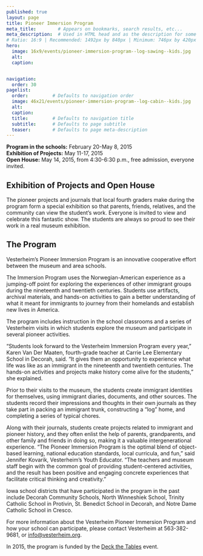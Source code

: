 ```yaml
---
published: true
layout: page
title: Pioneer Immersion Program
meta_title:        # Appears on bookmarks, search results, etc...
meta_description:  # Used in HTML head and as the description for some search engines
# Ratio: 16:9 | Recommended: 1492px by 840px | Minimum: 746px by 420px
hero:
  image: 16x9/events/pioneer-immersion-program--log-sawing--kids.jpg
  alt:
  caption: 


navigation:
  order: 30
pagelist:
  order:         # Defaults to navigation order
  image: 46x21/events/pioneer-immersion-program--log-cabin--kids.jpg
  alt: 
  caption:
  title:         # Defaults to navigation title
  subtitle:      # Defaults to page subtitle
  teaser:        # Defaults to page meta-description    
---
```

**Program in the schools:** February 20-May 8, 2015 <br />
**Exhibition of Projects:** May 11-17, 2015 <br />
**Open House:** May 14, 2015, from 4:30-6:30 p.m., free admission, everyone invited.

Exhibition of Projects and Open House
-------------------------------------
The pioneer projects and journals that local fourth graders make during the program form a special exhibition so that parents, friends, relatives, and the community can view the student’s work. Everyone is invited to view and celebrate this fantastic show. The students are always so proud to see their work in a real museum exhibition.

The Program
-----------
Vesterheim’s Pioneer Immersion Program is an innovative cooperative effort between the museum and area schools.

The Immersion Program uses the Norwegian-American experience as a jumping-off point for exploring the experiences of other immigrant groups during the nineteenth and twentieth centuries. Students use artifacts, archival materials, and hands-on activities to gain a better understanding of what it meant for immigrants to journey from their homelands and establish new lives in America.

The program includes instruction in the school classrooms and a series of Vesterheim visits in which students explore the museum and participate in several pioneer activities.

“Students look forward to the Vesterheim Immersion Program every year,” Karen Van Der Maaten, fourth-grade teacher at Carrie Lee Elementary School in Decorah, said. “It gives them an opportunity to experience what life was like as an immigrant in the nineteenth and twentieth centuries. The hands-on activities and projects make history come alive for the students,” she explained.

Prior to their visits to the museum, the students create immigrant identities for themselves, using immigrant diaries, documents, and other sources. The students record their impressions and thoughts in their own journals as they take part in packing an immigrant trunk, constructing a “log” home, and completing a series of typical chores.

Along with their journals, students create projects related to immigrant and pioneer history, and they often enlist the help of parents, grandparents, and other family and friends in doing so, making it a valuable intergenerational experience. “The Pioneer Immersion Program is the optimal blend of object-based learning, national education standards, local curricula, and fun,” said Jennifer Kovarik, Vesterheim’s Youth Educator. “The teachers and museum staff begin with the common goal of providing student-centered activities, and the result has been positive and engaging concrete experiences that facilitate critical thinking and creativity.”

Iowa school districts that have participated in the program in the past include Decorah Community Schools, North Winneshiek School, Trinity Catholic School in Protivin, St. Benedict School in Decorah, and Notre Dame Catholic School in Cresco.

For more information about the Vesterheim Pioneer Immersion Program and how your school can participate, please contact Vesterheim at 563-382-9681, or [info@vesterheim.org](mailto:info@vesterheim.org).

In 2015, the program is funded by the [Deck the Tables](/events/annual/deck-tables/) event.